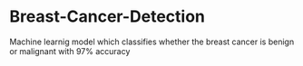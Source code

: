 # Breast-Cancer-Detection
Machine learnig model which classifies whether the breast cancer is benign or malignant with 97% accuracy
